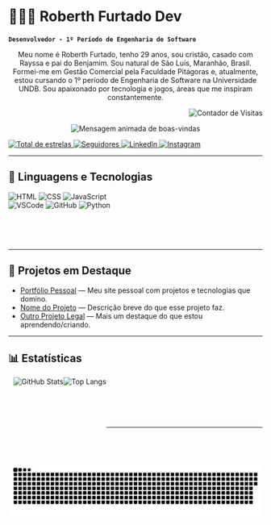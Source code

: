 # 👨🏻‍💻 Roberth Furtado Dev

**`Desenvolvedor - 1º Período de Engenharia de Software`**

<p align="center">
  Meu nome é Roberth Furtado, tenho 29 anos, sou cristão, casado com Rayssa e pai do Benjamim.  
  Sou natural de São Luís, Maranhão, Brasil.  
  Formei-me em Gestão Comercial pela Faculdade Pitágoras e, atualmente, estou cursando o 1º período de Engenharia de Software na Universidade UNDB.  
  Sou apaixonado por tecnologia e jogos, áreas que me inspiram constantemente.
</p>

<p align="right">
  <img src="https://profile-counter.glitch.me/RoberthFurtadoDev/count.svg" alt="Contador de Visitas"/>
</p>

<p align="center">
  <img 
    src="https://readme-typing-svg.herokuapp.com?font=Fira+Code&size=22&pause=1000&color=0CFF72&center=true&vCenter=true&width=435&lines=Ol%C3%A1%2C+bem-vindo+ao+meu+perfil!;Fico+feliz+com+sua+visita+%F0%9F%91%8B;Deixe+uma+estrela" 
    alt="Mensagem animada de boas-vindas"
  />
</p>

<p align="left">
  <a href="https://github.com/RoberthFurtadoDev">
    <img 
      alt="Total de estrelas" 
      title="Total de estrelas GitHub" 
      src="https://custom-icon-badges.demolab.com/github/stars/RoberthFurtadoDev?color=55960c&style=for-the-badge&labelColor=488207&logo=star&label=estrelas"
    />
  </a>
  <a href="https://github.com/RoberthFurtadoDev?tab=followers">
    <img 
      alt="Seguidores" 
      title="Me siga no GitHub" 
      src="https://custom-icon-badges.demolab.com/github/followers/RoberthFurtadoDev?color=236ad3&labelColor=1155ba&style=for-the-badge&logo=github&label=Seguidores&logoColor=white"
    />
  </a>
  <a href="https://www.linkedin.com/in/roberth-furtado-ferreira-de-oliveira-341146200/">
    <img 
      alt="LinkedIn" 
      title="Me siga no LinkedIn" 
      src="https://img.shields.io/badge/LinkedIn-0077B5?style=for-the-badge&logo=linkedin&logoColor=white"
    />
  </a>
  <a href="https://www.instagram.com/_robertholi/">
    <img 
      alt="Instagram"
      title="Me siga no Instagram" 
      src="https://img.shields.io/badge/Instagram-E4405F?style=for-the-badge&logo=instagram&logoColor=white"
    />
  </a>
</p>

---

## 🤖 Linguagens e Tecnologias

<p align="left">
  <img src="https://cdn.jsdelivr.net/gh/devicons/devicon@latest/icons/html5/html5-original.svg" width="30px" title="HTML" />
  <img src="https://cdn.jsdelivr.net/gh/devicons/devicon@latest/icons/css3/css3-original.svg" width="30px" title="CSS" />
  <img src="https://cdn.jsdelivr.net/gh/devicons/devicon@latest/icons/javascript/javascript-original.svg" width="30px" title="JavaScript" />
  <br>
  <img src="https://cdn.jsdelivr.net/gh/devicons/devicon@latest/icons/vscode/vscode-original.svg" width="30px" title="VSCode" />
  <img src="https://github.com/CyrisXD/CyrisXD/raw/master/assets/Github.png" width="30px" title="GitHub" />
  <img src="https://cdn.jsdelivr.net/gh/devicons/devicon@latest/icons/python/python-original.svg" width="30px" title="Python" />
</p>

<br><br><br>

---

## 🚀 Projetos em Destaque

- [Portfólio Pessoal](https://github.com/RoberthFurtadoDev/portfolio) — Meu site pessoal com projetos e tecnologias que domino.
- [Nome do Projeto](https://github.com/RoberthFurtadoDev/algum-projeto) — Descrição breve do que esse projeto faz.
- [Outro Projeto Legal](https://github.com/RoberthFurtadoDev/outro-projeto) — Mais um destaque do que estou aprendendo/criando.

---

## 📊 Estatísticas 

<p>
  <img
    align="left"
    alt="GitHub Stats" 
    height="170"
    style="padding-left: 10px;"
    src="https://github-readme-stats.vercel.app/api?username=RoberthFurtadoDev&show_icons=true&theme=tokyonight&locale=pt-br&include_all_commits=true"
  />

  <img 
    align="left"
    alt="Top Langs" 
    height="170"
    src="https://github-readme-stats.vercel.app/api/top-langs/?username=RoberthFurtadoDev&theme=tokyonight&layout=compact&custom_title=Tecnologias&langs_count=10"
  />
</p>

<br><br><br><br><br>

---

<p align="center">
  <img 
    src="https://raw.githubusercontent.com/RoberthFurtadoDev/RoberthFurtadoDev/main/dist/github-contribution-snake.svg" 
    alt="GitHub Contribution Snake"
    style="max-width: 100%;" 
  />
</p>
